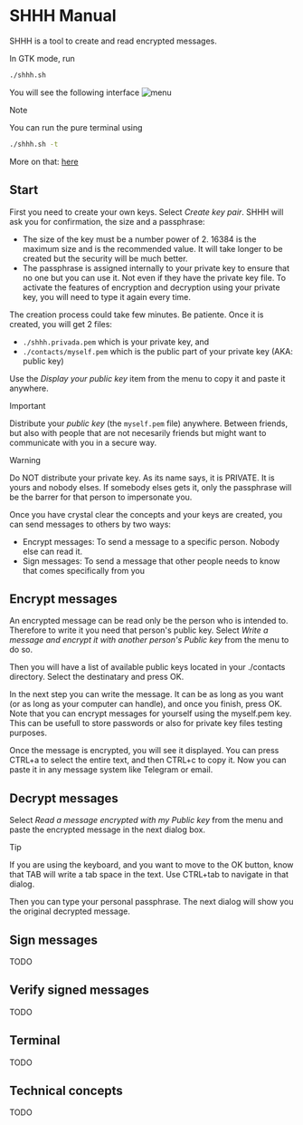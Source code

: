 # SHHH Manual
SHHH is a tool to create and read encrypted messages.

In GTK mode, run 
```bash
./shhh.sh
```

You will see the following interface
![menu](./assets/menu.jpg)

> [!NOTE]
> You can run the pure terminal using
> ```bash
> ./shhh.sh -t
> ```
> More on that: [here](#terminal)

## Start
First you need to create your own keys. Select *Create key pair*. SHHH will ask you for confirmation, the size and a passphrase:
- The size of the key must be a number power of 2. 16384 is the maximum size and is the recommended value. It will take longer to be created but the security will be much better.
- The passphrase is assigned internally to your private key to ensure that no one but you can use it. Not even if they have the private key file. To activate the features of encryption and decryption using your private key, you will need to type it again every time.

The creation process could take few minutes. Be patiente. Once it is created, you will get 2 files: 
- `./shhh.privada.pem` which is your private key, and
- `./contacts/myself.pem` which is the public part of your private key (AKA: public key)

Use the *Display your public key* item from the menu to copy it and paste it anywhere.

> [!IMPORTANT]
> Distribute your *public key* (the `myself.pem` file) anywhere. Between friends, but also with people that are not necesarily friends but might want to communicate with you in a secure way.

> [!WARNING]
> Do NOT distribute your private key. As its name says, it is PRIVATE. It is yours and nobody elses. If somebody elses gets it, only the passphrase will be the barrer for that person to impersonate you.

Once you have crystal clear the concepts and your keys are created, you can send messages to others by two ways:
- Encrypt messages: To send a message to a specific person. Nobody else can read it.
- Sign messages: To send a message that other people needs to know that comes specifically from you

## Encrypt messages
An encrypted message can be read only be the person who is intended to. Therefore to write it you need that person's public key. Select *Write a message and encrypt it with another person's Public key* from the menu to do so.

Then you will have a list of available public keys located in your ./contacts directory. Select the destinatary and press OK.

In the next step you can write the message. It can be as long as you want (or as long as your computer can handle), and once you finish, press OK. Note that you can encrypt messages for yourself using the myself.pem key. This can be usefull to store passwords or also for private key files testing purposes.

Once the message is encrypted, you will see it displayed. You can press CTRL+a to select the entire text, and then CTRL+c to copy it. Now you can paste it in any message system like Telegram or email.

## Decrypt messages
Select *Read a message encrypted with my Public key* from the menu and paste the encrypted message in the next dialog box.

> [!TIP]
> If you are using the keyboard, and you want to move to the OK button, know that TAB will write a tab space in the text. Use CTRL+tab to navigate in that dialog.

Then you can type your personal passphrase. The next dialog will show you the original decrypted message.

## Sign messages
TODO
## Verify signed messages
TODO
## Terminal
TODO
## Technical concepts
TODO

